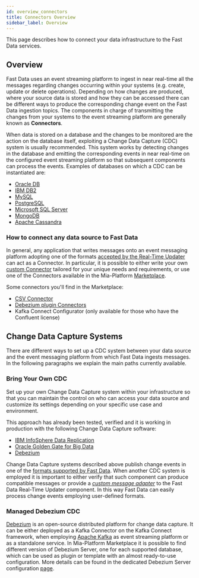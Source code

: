 ```yaml
---
id: overview_connectors
title: Connectors Overview
sidebar_label: Overview
---
```


This page describes how to connect your data infrastructure to the Fast Data services.

## Overview

Fast Data uses an event streaming platform to ingest in near real-time all the messages regarding changes occurring within your systems (e.g. create, update or delete operations).
Depending on how changes are produced, where your source data is stored and how they can be accessed there can be different ways to produce the corresponding change event on the Fast Data ingestion topics.
The components in charge of transmitting the changes from your systems to the event streaming platform are generally known as **Connectors**.

When data is stored on a database and the changes to be monitored are the action on the database itself, exploiting a Change Data Capture (CDC) system is usually recommended. This system works by detecting changes in the database and emitting the corresponding events in near real-time on the configured event streaming platform so that subsequent components can process the events. Examples of databases on which a CDC can be instantiated are:

- [Oracle DB](https://www.oracle.com/database/)
- [IBM DB2](https://www.ibm.com/products/db2/database)
- [MySQL](https://www.mysql.com/)
- [PostgreSQL](https://www.postgresql.org/)
- [Microsoft SQL Server](https://www.microsoft.com/en-us/sql-server/)
- [MongoDB](https://www.mongodb.com/)
- [Apache Cassandra](https://cassandra.apache.org/)

### How to connect any data source to Fast Data

In general, any application that writes messages onto an event messaging platform adopting one of the formats [accepted by the Real-Time Updater](/fast_data/inputs_and_outputs.md#data-change-message) can act as a Connector.
In particular, it is possible to either write your own [custom Connector](#bring-your-own-cdc) tailored for your unique needs and requirements, or use one of the Connectors available in the Mia-Platform [Marketplace](/runtime_suite/mia-platform-plugins.md).

Some connectors you'll find in the Marketplace:

- [CSV Connector](/runtime_suite_applications/csv-connector/overview.md)
- [Debezium plugin Connectors](/fast_data/connectors/debezium_cdc.md#debezium-server-configuration)
- Kafka Connect Configurator (only available for those who have the Confluent license)

## Change Data Capture Systems

There are different ways to set up a CDC system between your data source and the event messaging platform from which Fast Data ingests messages. In the following paragraphs we explain the main paths currently available.

### Bring Your Own CDC

Set up your own Change Data Capture system within your infrastructure so that you can maintain the control on who can access your data source and customize its settings depending on your specific use case and environment.

This approach has already been tested, verified and it is working in production with the following Change Data Capture software:

- [IBM InfoSphere Data Replication](https://www.ibm.com/products/data-replication)
- [Oracle Golden Gate for Big Data](https://www.oracle.com/integration/goldengate/)
- [Debezium](https://debezium.io/)

Change Data Capture systems described above publish change events in one of the [formats supported by Fast Data](/fast_data/inputs_and_outputs.md#data-change-message). When another CDC system is employed it is important to either verify that such component can produce compatible messages or provide a [_custom message adapter_](/fast_data/configuration/realtime_updater/common.md#custom) to the Fast Data Real-Time Updater component. In this way Fast Data can easily process change events employing user-defined formats.

### Managed Debezium CDC

[Debezium](https://debezium.io/) is an open-source distributed platform for change data capture. It can be either deployed as a Kafka Connector on the Kafka Connect framework, when employing [Apache Kafka](https://kafka.apache.org/) as event streaming platform or as a standalone service.
In Mia-Platform Marketplace it is possible to find different version of Debezium Server, one for each supported database, which can be used as plugin or template with an almost ready-to-use configuration.
More details can be found in the dedicated Debezium Server configuration [page](/fast_data/connectors/debezium_cdc.md).
